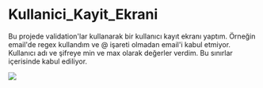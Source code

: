 # Kullanici_Kayit_Ekrani
Bu projede validation'lar kullanarak bir kullanıcı kayıt ekranı yaptım. Örneğin email'de regex kullandım ve @ işareti olmadan email'i kabul etmiyor. Kullanıcı adı ve şifreye min ve max olarak değerler verdim. Bu sınırlar içerisinde kabul ediliyor.



![](https://user-images.githubusercontent.com/88573428/173309907-f0adab09-4433-4468-92fe-9b8285345200.jpeg)
